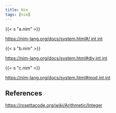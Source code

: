 ```yaml
---
title: Nim
tags: [nim]
---
```


{{< s "a.nim" >}}

<https://nim-lang.org/docs/system.html#/,int,int>

{{< s "b.nim" >}}

<https://nim-lang.org/docs/system.html#div,int,int>

{{< s "c.nim" >}}

<https://nim-lang.org/docs/system.html#mod,int,int>

## References

<https://rosettacode.org/wiki/Arithmetic/Integer>
